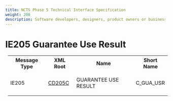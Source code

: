 ```yaml
---
title: NCTS Phase 5 Technical Interface Specification
weight: 208
description: Software developers, designers, product owners or business analysts. Integrate your software with the ERMIS service
---
```

# IE205 Guarantee Use Result
<table cellspacing="0" style="border-collapse:collapse;margin-left:6pt">
 <tr>
  <th>
   Message Type
  </th>
  <th>
   XML Root
  </th>
  <th>
   Name
  </th>
  <th>
   Short Name
  </th>
 </tr>
 <tr style="height:14pt">
  <td style="">
   <p class="s3" style="">
    IE205
   </p>
  </td>
  <td style="">
   <a href="https://github.com/hmrc/transit-movements-validator/blob/main/conf/xsd/cd205c.xsd">
    CD205C
   </a>
  </td>
  <td style="">
   <p class="s3" style="">
    GUARANTEE USE RESULT
   </p>
  </td>
  <td style="">
   C_GUA_USR
  </td>
 </tr>
</table>